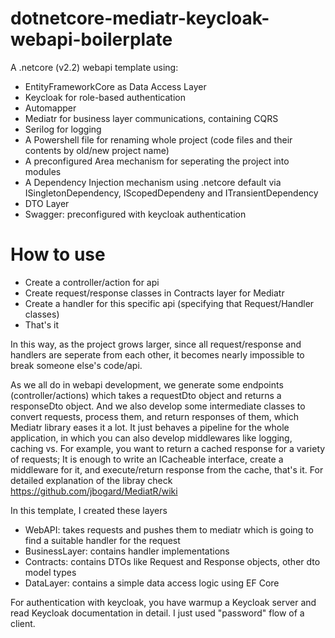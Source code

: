 # dotnetcore-mediatr-keycloak-webapi-boilerplate
A .netcore (v2.2) webapi template using:
- EntityFrameworkCore as Data Access Layer
- Keycloak for role-based authentication
- Automapper
- Mediatr for business layer communications, containing CQRS
- Serilog for logging
- A Powershell file for renaming whole project (code files and their contents by old/new project name)
- A preconfigured Area mechanism for seperating the project into modules
- A Dependency Injection mechanism using .netcore default via ISingletonDependency, IScopedDependeny and ITransientDependency
- DTO Layer
- Swagger: preconfigured with keycloak authentication 

# How to use
- Create a controller/action for api
- Create request/response classes in Contracts layer for Mediatr
- Create a handler for this specific api (specifying that Request/Handler classes)
- That's it

In this way, as the project grows larger, since all request/response and handlers are seperate from each other, it becomes nearly impossible to break someone else's code/api. 

As we all do in webapi development, we generate some endpoints (controller/actions) which takes a requestDto object and returns a responseDto object. And we also develop some intermediate classes to convert requests, process them, and return responses of them, which Mediatr library eases it a lot. It just behaves a pipeline for the whole application, in which you can also develop middlewares like logging, caching vs. For example, you want to return a cached response for a variety of requests; It is enough to write an ICacheable interface, create a middleware for it, and execute/return response from the cache, that's it. For detailed explanation of the libray check https://github.com/jbogard/MediatR/wiki

In this template, I created these layers
- WebAPI: takes requests and pushes them to mediatr which is going to find a suitable handler for the request
- BusinessLayer: contains handler implementations
- Contracts: contains DTOs like Request and Response objects, other dto model types
- DataLayer: contains a simple data access logic using EF Core

For authentication with keycloak, you have warmup a Keycloak server and read Keycloak documentation in detail. I just used "password" flow of a client.
